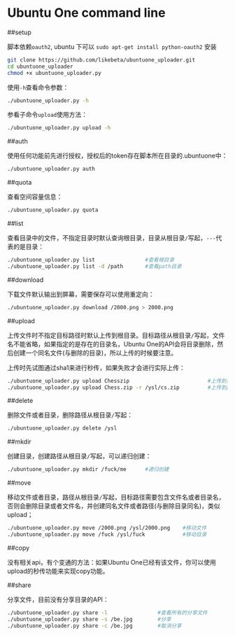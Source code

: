 Ubuntu One command line
==================

##setup

脚本依赖`oauth2`, ubuntu 下可以 `sudo apt-get install python-oauth2` 安装

```sh
git clone https://github.com/likebeta/ubuntuone_uploader.git
cd ubuntuone_uploader
chmod +x ubuntuone_uploader.py
```

使用`-h`查看命令参数：

```sh
./ubuntuone_uploader.py -h
```

参看子命令`upload`使用方法：

```sh
./ubuntuone_uploader.py upload -h
```

##auth

使用任何功能前先进行授权，授权后的token存在脚本所在目录的.ubuntuone中：

```sh
./ubuntuone_uploader.py auth
```

##quota

查看空间容量信息：

```sh
./ubuntuone_uploader.py quota
```

##list

查看目录中的文件，不指定目录时默认查询根目录，目录从根目录`/`写起，`---`代表的是目录：

```sh
./ubuntuone_uploader.py list                #查看根目录
./ubuntuone_uploader.py list -d /path       #查看path目录
```

##download

下载文件默认输出到屏幕，需要保存可以使用重定向：

```sh
./ubuntuone_uploader.py download /2000.png > 2000.png
```

##upload

上传文件时不指定目标路径时默认上传到根目录。目标路径从根目录`/`写起，文件名不能省略，如果指定的是存在的目录名，Ubuntu One的API会将目录删除，然后创建一个同名文件(与删除的目录)，所以上传的时候要注意。

上传时先试图通过sha1来进行秒传，如果失败才会进行实际上传：

```sh
./ubuntuone_uploader.py upload Chesszip                         #上传到根目录
./ubuntuone_uploader.py upload Chess.zip -r /ysl/cs.zip         #上传到/ysl，名称为cs.zip
```

##delete

删除文件或者目录，删除路径从根目录`/`写起：

```sh
./ubuntuone_uploader.py delete /ysl
```

##mkdir

创建目录，创建路径从根目录`/`写起，可以递归创建：

```sh
./ubuntuone_uploader.py mkdir /fuck/me      #递归创建
```

##move

移动文件或者目录，路径从根目录`/`写起，目标路径需要包含文件名或者目录名，否则会删除目录或者文件名，并创建同名文件或者路径(与删除目录同名)，类似upload；

```sh
./ubuntuone_uploader.py move /2000.png /ysl/2000.png    #移动文件
./ubuntuone_uploader.py move /fuck /ysl/fuck            #移动目录
```

##copy

没有相关api，有个变通的方法：如果Ubuntu One已经有该文件，你可以使用upload的秒传功能来实现copy功能。

##share

分享文件，目前没有分享目录的API：

```sh
./ubuntuone_uploader.py share -l                #查看所有的分享文件
./ubuntuone_uploader.py share -s /be.jpg        #分享
./ubuntuone_uploader.py share -c /be.jpg        #取消分享
```
